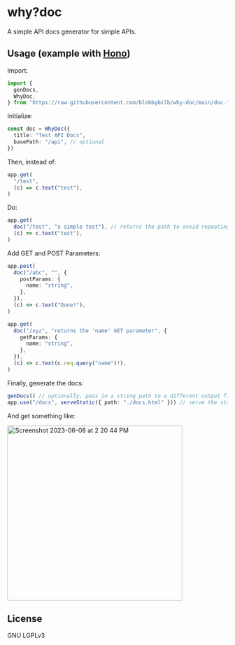 # why?doc

A simple API docs generator for simple APIs.

## Usage (example with [Hono](https://hono.dev))

Import:
```ts
import {
  genDocs,
  WhyDoc,
} from "https://raw.githubusercontent.com/blobbybilb/why-doc/main/doc.ts"
```

Initialize:
```ts
const doc = WhyDoc({
  title: "Test API Docs",
  basePath: "/api", // optional
})
```

Then, instead of:
```ts
app.get(
  "/test",
  (c) => c.text("test"),
)
```

Do:
```ts
app.get(
  doc("/test", "a simple test"), // returns the path to avoid repeating it
  (c) => c.text("test"),
)
```

Add GET and POST Parameters:
```ts
app.post(
  doc("/abc", "", {
    postParams: {
      name: "string",
    },
  }),
  (c) => c.text("Done!"),
)

app.get(
  doc("/xyz", "returns the 'name' GET parameter", {
    getParams: {
      name: "string",
    },
  }),
  (c) => c.text(c.req.query("name")!),
)
```

Finally, generate the docs:
```ts
genDocs() // optionally, pass in a string path to a different output file
app.use("/docs", serveStatic({ path: "./docs.html" })) // serve the static html file however you want
```

And get something like:

<img width="400" alt="Screenshot 2023-06-08 at 2 20 44 PM" src="https://github.com/blobbybilb/why-doc/assets/58201828/f9cc1ff7-55be-443f-ada4-63d498cba145">


## License

GNU LGPLv3
